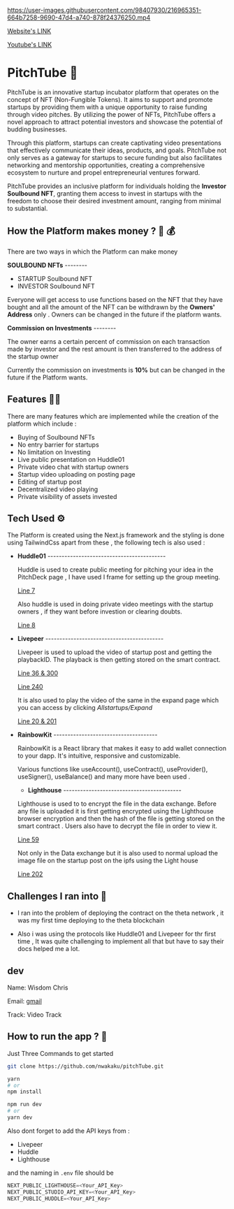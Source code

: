 https://user-images.githubusercontent.com/98407930/216965351-664b7258-9690-47d4-a740-878f24376250.mp4

[Website's LINK](https://hatchery-dao.vercel.app/)

[Youtube's LINK](https://youtu.be/BLiCtM5fUBs)

# PitchTube 🐣️

PitchTube is an innovative startup incubator platform that operates on the concept of NFT (Non-Fungible Tokens). It aims to support and promote startups by providing them with a unique opportunity to raise funding through video pitches. By utilizing the power of NFTs, PitchTube offers a novel approach to attract potential investors and showcase the potential of budding businesses.

Through this platform, startups can create captivating video presentations that effectively communicate their ideas, products, and goals. PitchTube not only serves as a gateway for startups to secure funding but also facilitates networking and mentorship opportunities, creating a comprehensive ecosystem to nurture and propel entrepreneurial ventures forward.

PitchTube provides an inclusive platform for individuals holding the **Investor Soulbound NFT**, granting them access to invest in startups with the freedom to choose their desired investment amount, ranging from minimal to substantial.


## How the Platform makes money ? 💸️ 💰️

There are two ways in which the Platform can make money

**SOULBOUND NFTs** --------

- STARTUP Soulbound NFT
- INVESTOR Soulbound NFT

Everyone will get access to use functions based on the NFT that they have bought and all the amount of the NFT can be withdrawn by the **Owners' Address** only . Owners can be changed in the future if the platform wants.

**Commission on Investments** --------

The owner earns a certain percent of commission on each transaction made by investor and the rest amount is then transferred to the address of the startup owner

Currently the commission on investments is **10%** but can be changed in the future if the Platform wants.


## Features 🧑‍💻️

There are many features which are implemented while the creation of the platform which include :

- Buying of Soulbound NFTs
- No entry barrier for startups
- No limitation on Investing
- Live public presentation on Huddle01
- Private video chat with startup owners
- Startup video uploading on posting page
- Editing of startup post
- Decentralized video playing
- Private visibility of assets invested


## Tech Used ⚙️

The Platform is created using the Next.js framework and the styling is done using TailwindCss apart from these , the following tech is also used :

- **Huddle01** ------------------------------------------

  Huddle is used to create public meeting for pitching your idea in the PitchDeck page , I have used I frame for setting up the group meeting.

  [Line 7](https:/github.com/nwakaku/pitchTube/blob/main/pages/PitchDeckPublic.tsx)

  Also huddle is used in doing private video meetings with the startup owners , if they want before investion or clearing doubts.

  [Line 8](https:/github.com/nwakaku/pitchTube/blob/main/pages/PitchDeck.tsx)

- **Livepeer** ------------------------------------------

  Livepeer is used to upload the video of startup post and getting the playbackID. The playback is then getting stored on the smart contract.

  [Line 36 & 300](https:/github.com/nwakaku/pitchTube/blob/main/pages/PostStartup.tsx)

  [Line 240](https:/github.com/nwakaku/pitchTube/blob/main/pages/EditPost.tsx)

  It is also used to play the video of the same in the expand page which you can access by clicking _Allstartups/Expand_

  [Line 20 & 201](https:/github.com/nwakaku/pitchTube/blob/main/pages/Expand.tsx)

- **RainbowKit** -------------------------------------

  RainbowKit is a React library that makes it easy to add wallet connection to your dapp. It's intuitive, responsive and customizable.
  
  Various functions like useAccount(), useContract(), useProvider(), useSigner(), useBalance() and many more have been used .

  - **Lighthouse** ------------------------------------------

  Lighthouse is used to to encrypt the file in the data exchange. Before any file is uploaded it is first getting encrypted using the Lighthouse browser encryption and then the hash of the file is getting stored on the smart contract . Users also have to decrypt the file in order to view it.

  [Line 59 ](https:/github.com/nwakaku/pitchTube/blob/main/components/DataExForm.tsx)

  Not only in the Data exchange but it is also used to normal upload the image file on the startup post on the ipfs using the Light house

  [Line 202 ](https:/github.com/nwakaku/pitchTube/blob/main/pages/EditPost.tsx)

## Challenges I ran into 🏇️

- I ran into the problem of deploying the contract on the theta network , it was my first time deploying to the theta blockchain

- Also i was using the protocols like Huddle01 and Livepeer for thr first time , It was quite challenging to implement all that but have to say their docs helped me a lot.

## dev
Name:   Wisdom Chris

Email:   [gmail](nwakakucc@gmail.com)

Track:    Video Track

## How to run the app ? 💫️

Just Three Commands to get started

```bash
git clone https://github.com/nwakaku/pitchTube.git

yarn
# or
npm install

npm run dev
# or
yarn dev
```

Also dont forget to add the API keys from :

- Livepeer
- Huddle
- Lighthouse

and the naming in `.env` file should be

```js
NEXT_PUBLIC_LIGHTHOUSE=<Your_API_Key>
NEXT_PUBLIC_STUDIO_API_KEY=<Your_API_Key>
NEXT_PUBLIC_HUDDLE=<Your_API_Key>
```
